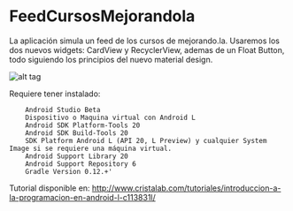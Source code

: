 FeedCursosMejorandola
=====================

La aplicación simula un feed de los cursos de mejorando.la. 
Usaremos los dos nuevos widgets: CardView y RecyclerView,
ademas de  un Float Button, todo siguiendo los principios  del nuevo material design.

![alt tag](https://googledrive.com/host/0BwmHCEi7SqenR1hpNENFODFuR3M/mejorandoapp.jpg)

Requiere tener instalado: 

        Android Studio Beta    
        Dispositivo o Maquina virtual con Android L 
        Android SDK Platform-Tools 20
        Android SDK Build-Tools 20
        SDK Platform Android L (API 20, L Preview) y cualquier System Image si se requiere una máquina virtual.
        Android Support Library 20
        Android Support Repository 6
        Gradle Version 0.12.+'
        
Tutorial disponible en: http://www.cristalab.com/tutoriales/introduccion-a-la-programacion-en-android-l-c113831l/




